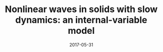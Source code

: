 ---
title: "Nonlinear waves in solids with slow dynamics: an internal-variable model"
collection: publications
permalink: /publication/2017-05-31-prsa17
date: 2017-05-31
venue: 'Proceedings of the Royal Society A'
paperurl: 'https://doi.org/10.1098/rspa.2017.0024'
citation: 'H. Berjamin, N. Favrie, B. Lombard, G. Chiavassa (2017). &quot;Nonlinear waves in solids with slow dynamics: an internal-variable model&quot; <i>Proceedings of the Royal Society A</i> 473(2201), 20170024.'
doi: 10.1098/rspa.2017.0024
---